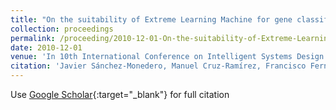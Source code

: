 ```yaml
---
title: "On the suitability of Extreme Learning Machine for gene classification using feature selection"
collection: proceedings
permalink: /proceeding/2010-12-01-On-the-suitability-of-Extreme-Learning-Machine-for-gene-classification-using-feature-selection
date: 2010-12-01
venue: 'In 10th International Conference on Intelligent Systems Design and Applications (ISDA2010)'
citation: 'Javier Sánchez-Monedero, Manuel Cruz-Ramírez, Francisco Fernandez-Navarro, Juan Carlos Fernández, <strong>Pedro Antonio Gutiérrez</strong>, César Hervás-Martínez, &quot;On the suitability of Extreme Learning Machine for gene classification using feature selection.&quot; In 10th International Conference on Intelligent Systems Design and Applications (ISDA2010), 2010, Cairo, Egypt, pp.507-512.'
---
```

Use [Google Scholar](https://scholar.google.com/scholar?q=On+the+suitability+of+Extreme+Learning+Machine+for+gene+classification+using+feature+selection){:target="_blank"} for full citation